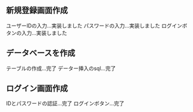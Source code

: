 ## 新規登録画面作成
ユーザーIDの入力...実装しました
パスワードの入力...実装しました
ログインボタンの入力...実装しました

## データベースを作成
テーブルの作成...完了
データー挿入のsql...完了

## ログイン画面作成
IDとパスワードの認証...完了
ログインボタン...完了
